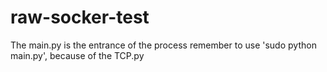 # raw-socker-test
The main.py is the entrance of the process
remember to use 'sudo python main.py', because of the TCP.py
